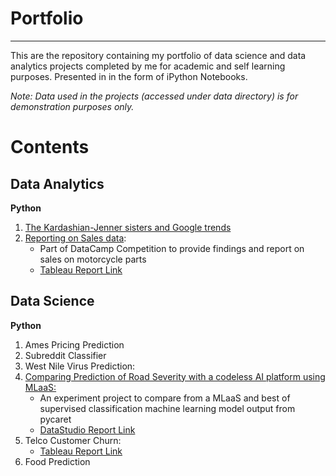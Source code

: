 # Portfolio
---

This are the repository containing my portfolio of data science and data analytics projects completed by me for academic and self learning purposes.
Presented in in the form of iPython Notebooks.

*Note: Data used in the projects (accessed under data directory) is for demonstration purposes only.*

# Contents

## Data Analytics
**Python**
1. [The Kardashian-Jenner sisters and Google trends](https://github.com/rahyu92/data-science-project/blob/main/Kardashian_Sisters_Google_Trends/The%20Kardasian-Jenner%20sisters%20and%20Google%20Trends.ipynb)
2. [Reporting on Sales data](https://github.com/rahyu92/data-science-project/blob/main/Reporting%20Sales%20Data/Reporting%20data%20sales%20on%20Motorcycle%20Part.ipynb):
    - Part of DataCamp Competition to provide findings and report on sales on motorcycle parts 
    - [Tableau Report Link](https://public.tableau.com/views/ReportingSalesDataonMotorcycleParts/Dashboard2?:language=en-US&:display_count=n&:origin=viz_share_link)
  
## Data Science

**Python**

1. Ames Pricing Prediction 
2. Subreddit Classifier
3. West Nile Virus Prediction:
4. [Comparing Prediction of Road Severity with a codeless AI platform using MLaaS:](https://github.com/rahyu92/data-science-project/tree/main/capstone)
     - An experiment project to compare from a MLaaS and best of supervised classification machine learning model output from pycaret 
     - [DataStudio Report Link](https://datastudio.google.com/reporting/7ad8ff1d-6f16-401f-ad59-c178c760a0d0)
4. Telco Customer Churn: 
    - [Tableau Report Link](https://public.tableau.com/views/TelcoChurnReport/Dashboard1?:language=en-US&:display_count=n&:origin=viz_share_link)
5.  Food Prediction

